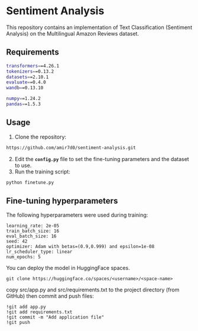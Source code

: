 
# Sentiment Analysis

This repository contains an implementation of Text Classification (Sentiment Analysis) on the Multilingual Amazon Reviews dataset.

## Requirements
```sh
transformers==4.26.1
tokenizers==0.13.2
datasets==2.10.1
evaluate==0.4.0
wandb==0.13.10

numpy==1.24.2
pandas==1.5.3

```

## Usage

1. Clone the repository: 
```sh
https://github.com/amir7d0/sentiment-analysis.git
```
2. Edit the **`config.py`** file to set the fine-tuning parameters and the dataset to use.
3. Run the training script:
```sh
python finetune.py
```


## Fine-tuning hyperparameters

The following hyperparameters were used during training:

    learning_rate: 2e-05
    train_batch_size: 16
    eval_batch_size: 16
    seed: 42
    optimizer: Adam with betas=(0.9,0.999) and epsilon=1e-08
    lr_scheduler_type: linear
    num_epochs: 5




You can deploy the model in HuggingFace spaces.
```
git clone https://huggingface.co/spaces/<username>/<space-name>
```

copy src/app.py and src/requirements.txt to the project directory (from GitHub) then commit and push files:

```
!git add app.py
!git add requirements.txt
!git commit -m "Add application file"
!git push
```
